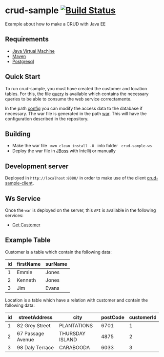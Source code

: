 # crud-sample [![Build Status](https://travis-ci.com/camroga/crud-sample.svg?branch=master)](https://travis-ci.com/camroga/crud-sample)

Example about how to make a CRUD with Java EE

Requirements
------------
- [Java Virtual Machine](https://www.java.com/es/download/)
- [Maven](https://maven.apache.org/)
- [Postgresql](https://www.postgresql.org/)

Quick Start
-----------

To run crud-sample, you must have created the customer and location tables. For this, the file [query](https://github.com/camroga/crud-sample/blob/master/config/query.txt)  is available which contains the necessary queries to be able to consume the web service correctamente.

In the path [config](https://github.com/camroga/crud-sample/blob/master/crud-sample-persistence/src/main/resources/config.properties) you can modify the access data to the database if necessary.
The war file is generated in the path [war](https://github.com/camroga/crud-sample/blob/master/config/crud-sample-ws.war). This will have the configuration described in the repository. 


Building
--------
- Make the war file <code> mvn clean install -U </code> into folder <code> crud-sample-ws </code>
- Deploy the war file in [JBoss](http://download.jboss.org/wildfly/14.0.1.Final/wildfly-14.0.1.Final.zip) with Intellij or manually

## Development server

Deployed in `http://localhost:8080/` in order to make use of the client [crud-sample-client](https://github.com/camroga/crud-sample-client).

Ws Service
----------

Once the `war` is deployed on the server, this `API` is available in the following services:

- [Get Customer](http://localhost:8080/customer/get)

Example Table
-------

Customer is a table which contain the following data:

| id | firstName | surName |
|----|-----------|---------|
| 1  | Emmie     | Jones   |
| 2  | Kenneth   | Jones   |
| 3  | Jim       | Evans   |

Location is a table which have a relation with customer and contain the following data:

| id | streetAddress | city | postCode | customerId |
|----|-------------------|-----------------|----------|------------|
| 1 | 82 Grey Street | PLANTATIONS | 6701 | 1 |
| 2 | 67 Passage Avenue | THURSDAY ISLAND | 4875 | 2 |
| 3 | 98 Daly Terrace | CARABOODA | 6033 | 3 |

